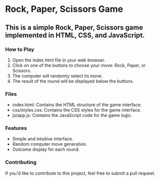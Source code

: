 

# Rock, Paper, Scissors Game
## This is a simple Rock, Paper, Scissors game implemented in HTML, CSS, and JavaScript.

### How to Play
1. Open the index.html file in your web browser.
2. Click on one of the buttons to choose your move: Rock, Paper, or Scissors.
3. The computer will randomly select its move.
4. The result of the round will be displayed below the buttons.

### Files
- index.html: Contains the HTML structure of the game interface.
- css/styles.css: Contains the CSS styles for the game interface.
- js/app.js: Contains the JavaScript code for the game logic.
### Features
- Simple and intuitive interface.
- Random computer move generation.
- Outcome display for each round.
### Contributing
If you'd like to contribute to this project, feel free to submit a pull request.
